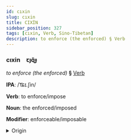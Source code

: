 ```yaml
---
id: cıxin
slug: cıxin
title: CIXİN
sidebar_position: 327
tags: [cıxin, Verb, Sino-Tibetan]
description: to enforce (the enforced) § Verb
---
```


### cıxin&emsp;<span kind="abugida">ꞇȷɋ̃ɟ</span>

*to enforce (the enforced)* **§** [Verb](../../tags/Verb)

**IPA**: /ˈt͡ɕɪ.ʃin/

**Verb**: to enforce/impose

**Noun**: the enforced/imposed

**Modifier**: enforceable/imposable

<details>
    <summary>Origin</summary>
    Mandarin 執行 zhíxíng /ʈʂɨɕiŋ<br/>
    <em>Sino-Tibetan Language Family</em>
</details>